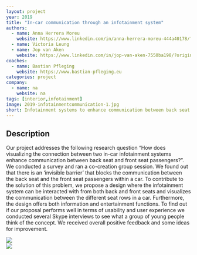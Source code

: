 ```yaml
---
layout: project
year: 2019
title: "In-car communication through an infotainment system"
authors:
  - name: Anna Herrera Moreu
    website: https://www.linkedin.com/in/anna-herrera-moreu-444a40178/?originalSubdomain=es
  - name: Victoria Leung
  - name: Jop van Aken
    website: https://www.linkedin.com/in/jop-van-aken-7550ba198/?originalSubdomain=nl
coaches:
  - name: Bastian Pfleging
    website: https://www.bastian-pfleging.eu
categories: project
company:
  - name: na
    website: na
tags: [interior,infotainment]
image: 2019-infotainmentcommunication-1.jpg
short: Infotainment systems to enhance communication between back seat and front seat passengers.
---
```


## Description
Our project addresses the following research question “How does visualizing the connection between two in-car infotainment systems enhance communication between back seat and front seat passengers?”. We conducted a survey and ran a co-creation group session. We found out that there is an ‘invisible barrier’ that blocks the communication between the back seat and the front seat passengers within a car. To contribute to the solution of this problem, we propose a design where the infotainment system can be interacted with from both back and front seats and visualizes the communication between the different seat rows in a car. Furthermore, the design offers both information and entertainment functions. To find out if our proposal performs well in terms of usability and user experience we conducted several Skype interviews to see what a group of young people think of the concept. We received overall positive feedback and some ideas for improvement.

<div class="project-image">
  <img src="/assets/img/2019-infotainmentcommunication-2.jpg">
</div>
<div class="project-image">
  <img src="/assets/img/2019-infotainmentcommunication-3.jpg">
</div>